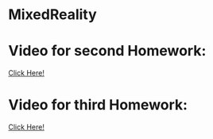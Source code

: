 # MixedReality
<h1>Video for second Homework:</h1>
<a href="https://youtu.be/hi-oHir5-F0">Click Here!</a>
<h1>Video for third Homework:</h1>
<a href="https://youtu.be/K_EFrEWmfKo">Click Here!</a>
